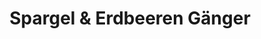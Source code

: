 ---
title: "Spargel & Erdbeeren Gänger"
url: /aholfing/spargel-und-erdbeeren-gaenger/
shop: Gemüse & Obst
---